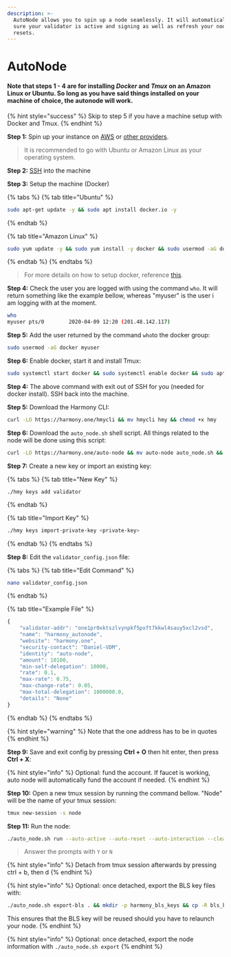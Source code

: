 ```yaml
---
description: >-
  AutoNode allows you to spin up a node seamlessly. It will automatically make
  sure your validator is active and signing as well as refresh your node on hard
  resets.
---
```


# AutoNode

#### Note that steps 1 - 4 are for installing _Docker_ and _Tmux_ on an Amazon Linux or Ubuntu. So long as you have said things installed on your machine of choice, the autonode will work.

{% hint style="success" %}
Skip to step 5 if you have a machine setup with Docker and Tmux. 
{% endhint %}

**Step 1:** Spin up your instance on [AWS](first-time-setup/cloud-guides/aws.md) or [other providers](https://docs.harmony.one/home/validators/first-time-setup/cloud-guides).

> It is recommended to go with Ubuntu or Amazon Linux as your operating system.

**Step 2:** [SSH](https://docs.harmony.one/home/validators/first-time-setup/cloud-guides/aws#step-2-connecting-to-your-aws-instance) into the machine

**Step 3:** Setup the machine \(Docker\) 

{% tabs %}
{% tab title="Ubuntu" %}
```bash
sudo apt-get update -y && sudo apt install docker.io -y
```
{% endtab %}

{% tab title="Amazon Linux" %}
```bash
sudo yum update -y && sudo yum install -y docker && sudo usermod -aG docker ec2-user && sudo service docker start && sudo yum install -y tmux && exit
```
{% endtab %}
{% endtabs %}

> For more details on how to setup docker, reference [this](https://docs.docker.com/engine/install/).

**Step 4:** Check the user you are logged with using the command `who`. It will return something like the example bellow, whereas "myuser" is the user i am logging with at the moment.

```bash
who
myuser pts/0        2020-04-09 12:20 (201.48.142.117)
```

**Step 5:** Add the user returned by the command `who`to the docker group:

```bash
sudo usermod -aG docker myuser
```

**Step 6:** Enable docker, start it and install Tmux:

```bash
sudo systemctl start docker && sudo systemctl enable docker && sudo apt install tmux -y && exit
```

**Step 4:** The above command with exit out of SSH for you \(needed for docker install\). SSH back into the machine.

**Step 5:** Download the Harmony CLI:

```bash
curl -LO https://harmony.one/hmycli && mv hmycli hmy && chmod +x hmy
```

**Step 6:** Download the `auto_node.sh` shell script. All things related to the node will be done using this script:

```bash
curl -LO https://harmony.one/auto-node && mv auto-node auto_node.sh && chmod +x ./auto_node.sh && ./auto_node.sh setup
```

**Step 7:** Create a new key or import an existing key:

{% tabs %}
{% tab title="New Key" %}
```text
./hmy keys add validator
```
{% endtab %}

{% tab title="Import Key" %}
```bash
./hmy keys import-private-key <private-key>
```
{% endtab %}
{% endtabs %}

**Step 8:** Edit the `validator_config.json` file:

{% tabs %}
{% tab title="Edit Command" %}
```bash
nano validator_config.json
```
{% endtab %}

{% tab title="Example File" %}
```javascript
{
    "validator-addr": "one1pr0xktszlvynpkf5pxft7kkwl4sauy5xcl2vsd",
    "name": "harmony_autonode",
    "website": "harmony.one",
    "security-contact": "Daniel-VDM",
    "identity": "auto-node",
    "amount": 10100,
    "min-self-delegation": 10000,
    "rate": 0.1,
    "max-rate": 0.75,
    "max-change-rate": 0.05,
    "max-total-delegation": 1000000.0,
    "details": "None"
}
```
{% endtab %}
{% endtabs %}

{% hint style="warning" %}
Note that the one address has to be in quotes
{% endhint %}

**Step 9:** Save and exit config by pressing **Ctrl + O** then hit enter, then press **Ctrl + X**:

{% hint style="info" %}
Optional: fund the account. If faucet is working, auto node will automatically fund the account if needed.
{% endhint %}

**Step 10:** Open a new tmux session by running the command bellow. "Node" will be the name of your tmux session:

```bash
tmux new-session -s node 
```

**Step 11:** Run the node:

```bash
./auto_node.sh run --auto-active --auto-reset --auto-interaction --clean
```

> Answer the prompts with `Y` or `N`

{% hint style="info" %}
Detach from tmux session afterwards by pressing ctrl + b, then d 
{% endhint %}

{% hint style="info" %}
Optional: once detached, export the BLS key files with: 

```bash
./auto_node.sh export-bls . && mkdir -p harmony_bls_keys && cp -R bls_keys/. harmony_bls_keys/
```

This ensures that the BLS key will be reused should you have to relaunch your node.
{% endhint %}

{% hint style="info" %}
Optional: once detached, export the node information with `./auto_node.sh export`
{% endhint %}

